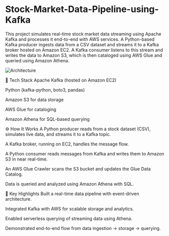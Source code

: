 # Stock-Market-Data-Pipeline-using-Kafka
This project simulates real-time stock market data streaming using Apache Kafka and processes it end-to-end with AWS services. A Python-based Kafka producer ingests data from a CSV dataset and streams it to a Kafka broker hosted on Amazon EC2. A Kafka consumer listens to this stream and writes the data to Amazon S3, which is then cataloged using AWS Glue and queried using Amazon Athena.

![Architecture](https://github.com/user-attachments/assets/8ccaf124-ccc8-46cc-9372-73ea1527e3cb)


🔧 Tech Stack
Apache Kafka (hosted on Amazon EC2)

Python (kafka-python, boto3, pandas)

Amazon S3 for data storage

AWS Glue for cataloging

Amazon Athena for SQL-based querying

⚙️ How It Works
A Python producer reads from a stock dataset (CSV), simulates live data, and streams it to a Kafka topic.

A Kafka broker, running on EC2, handles the message flow.

A Python consumer reads messages from Kafka and writes them to Amazon S3 in near real-time.

An AWS Glue Crawler scans the S3 bucket and updates the Glue Data Catalog.

Data is queried and analyzed using Amazon Athena with SQL.

📌 Key Highlights
Built a real-time data pipeline with event-driven architecture.

Integrated Kafka with AWS for scalable storage and analytics.

Enabled serverless querying of streaming data using Athena.

Demonstrated end-to-end flow from data ingestion → storage → querying.

